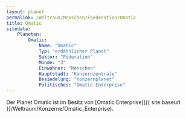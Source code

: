 ```yaml
---
layout: planet
permalink: /Weltraum/Menschen/Foederation/Omatic
title: Omatic
sitedata:
    Planeten:
        Omatic:
            Name: "Omatic"
            Typ: "erdähnlicher Planet"
            Sektor: "Föderation"
            Monde: "3"
            Einwohner: "Menschen"
            Hauptstadt: "Konzernzentrale"
            Besiedelung: "Konzernplanet"
            Politisches: "Omatic Enterprise"
---
```




Der Planet Omatic ist im Besitz von [Omatic Enterprise]({{ site.baseurl }}/Weltraum/Konzerne/Omatic_Enterprise).
